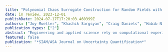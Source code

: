 ```yaml
---
title: "Polynomial Chaos Surrogate Construction for Random Fields with Parametric Uncertainty"
date: in review, 2023-12-01
publishDate: 2024-07-17T17:20:03.460399Z
authors: ["Joy Mueller", "Khachik Sargsyan", "Craig Daniels", "Habib N. Najm"]
publication_types: ["2"]
abstract: "Engineering and applied science rely on computational experiments to rigorously study physical systems. The mathematical models used to probe these systems are highly complex, and sampling-intensive studies often require prohibitively many simulations for acceptable accuracy. Surrogate models provide a means of circumventing the high computational expense of sampling such complex models. In particular, polynomial chaos expansions (PCEs) have been successfully used for uncertainty quantification studies of deterministic models where the dominant source of uncertainty is parametric. We discuss an extension to conventional PCE surrogate modeling to enable surrogate construction for stochastic computational models that have intrinsic noise in addition to parametric uncertainty. We develop a PCE surrogate on a joint space of intrinsic and parametric uncertainty, enabled by Rosenblatt transformations, and then extend the construction to random field data via the Karhunen-Loève expansion. We then take advantage of closed-form solutions for computing PCE Sobol indices to perform a global sensitivity analysis of the model which quantifies the intrinsic noise contribution to the overall model output variance. Additionally, the resulting joint PCE is generative in the sense that it allows generating random realizations at any input parameter setting that are statistically approximately equivalent to realizations from the underlying stochastic model. The method is demonstrated on a chemical catalysis example model."
featured: false
publication: "*SIAM/ASA Journal on Uncertainty Quantification*"
---
```


